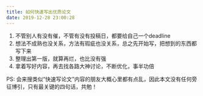 ```yaml
---
title: 如何快速写出优质论文
date: 2019-12-28 23:00:28
---
```


1. 不管别人有没有催，不管有没有投稿日，都要给自己一个deadline
2. 想法不成熟也没关系，方法有瑕疵也没关系，总之先开始写，把想到的东西都写下来
3. 整理出第一版，就算再烂，也比没有强
4. 拿着写好内容，再去找各路大神讨论，不断优化，事半功倍

PS: 会来搜类似“快速写论文”内容的朋友大概心里都有点乱，因此本文没有任何旁征博引，只有最关键的四句话，共勉！